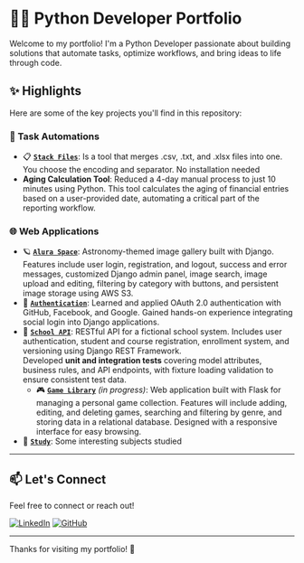 # 👨‍💻 Python Developer Portfolio

Welcome to my portfolio! I'm a Python Developer passionate about building solutions that automate tasks, optimize workflows, and bring ideas to life through code.

## ✨ Highlights

Here are some of the key projects you'll find in this repository:

### 🔁 Task Automations
- 📋 **[`Stack Files`](./Stack_Files/)**: Is a tool that merges .csv, .txt, and .xlsx files into one. You choose the encoding and separator. No installation needed
- **Aging Calculation Tool**: Reduced a 4-day manual process to just 10 minutes using Python. This tool calculates the aging of financial entries based on a user-provided date, automating a critical part of the reporting workflow.

### 🌐 Web Applications
- 🪐 **[`Alura Space`](./Alura_Space/)**: Astronomy-themed image gallery built with Django. Features include user login, registration, and logout, success and error messages, customized Django admin panel, image search, image upload and editing, filtering by category with buttons, and persistent image storage using AWS S3.
- 🔐 **[`Authentication`](./OAuth_Project/)**: Learned and applied OAuth 2.0 authentication with GitHub, Facebook, and Google. Gained hands-on experience integrating social login into Django applications.
- 🏫 **[`School API`](./School_Project/)**: RESTful API for a fictional school system. Includes user authentication, student and course registration, enrollment system, and versioning using Django REST Framework.  
  Developed **unit and integration tests** covering model attributes, business rules, and API endpoints, with fixture loading validation to ensure consistent test data.
  - 🎮 **[`Game Library`](./Game_Library/)** *(in progress)*: Web application built with Flask for managing a personal game collection. Features will include adding, editing, and deleting games, searching and filtering by genre, and storing data in a relational database. Designed with a responsive interface for easy browsing.
- 🧾 **[`Study`](./Study/)**: Some interesting subjects studied

---
## 📫 Let's Connect

Feel free to connect or reach out!

[![LinkedIn](https://img.shields.io/badge/LinkedIn-0A66C2?style=for-the-badge&logo=linkedin&logoColor=white)](https://www.linkedin.com/in/guilherme-souza-de-albuquerque/)
[![GitHub](https://img.shields.io/badge/GitHub-000?style=for-the-badge&logo=github&logoColor=white)](https://github.com/GuilhermeSouza96)

---

Thanks for visiting my portfolio! 🚀
